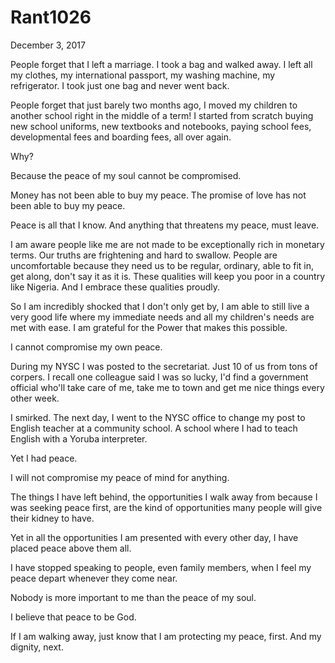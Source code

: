 # Rant1026


December 3, 2017

People forget that I left a marriage. I took a bag and walked away. I left all my clothes, my international passport, my washing machine, my refrigerator. I took just one bag and never went back. 

People forget that just barely two months ago, I moved my children to another school right in the middle of a term! I started from scratch buying new school uniforms, new textbooks and notebooks, paying school fees, developmental fees and boarding fees, all over again.

Why?

Because the peace of my soul cannot be compromised.

Money has not been able to buy my peace. The promise of love has not been able to buy my peace. 

Peace is all that I know. And anything that threatens my peace, must leave.

I am aware people like me are not made to be exceptionally rich in monetary terms. Our truths are frightening and hard to swallow. People are uncomfortable because they need us to be regular, ordinary, able to fit in, get along, don't say it as it is. These qualities will keep you poor in a country like Nigeria. And I embrace these qualities proudly.

So I am incredibly shocked that I don't only get by, I am able to still live a very good life where my immediate needs and all my children's needs are met with ease. I am grateful for the Power that makes this possible. 

I cannot compromise my own peace.

During my NYSC I was posted to the secretariat. Just 10 of us from tons of corpers. I recall one colleague said I was so lucky, I'd find a government official who'll take care of me, take me to town and get me nice things every other week. 

I smirked. The next day, I went to the NYSC office to change my post to English teacher at a community school. A school where I had to teach English with a Yoruba interpreter. 

Yet I had peace.

I will not compromise my peace of mind for anything. 

The things I have left behind, the opportunities I walk away from because I was seeking peace first, are the kind of opportunities many people will give their kidney to have.

Yet in all the opportunities I am presented with every other day, I have placed peace above them all.

I have stopped speaking to people, even family members, when I feel my peace depart whenever they come near.

Nobody is more important to me than the peace of my soul. 

I believe that peace to be God.

If I am walking away, just know that I am protecting my peace, first. And my dignity, next.